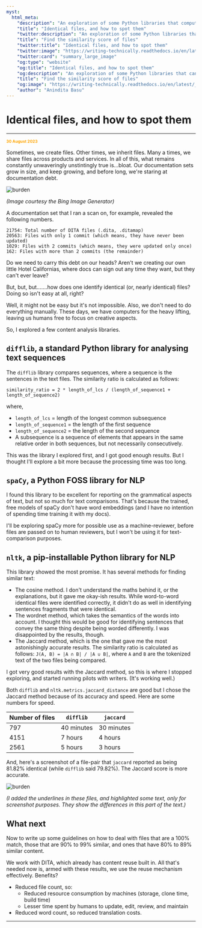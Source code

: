 ```yaml
---
myst:
  html_meta:
    "description": "An exploration of some Python libraries that compute a similarity score for all files in a given directory"
    "title": "Identical files, and how to spot them"
    "twitter:description": "An exploration of some Python libraries that can help compute a similarity score for files in a given repository"
    "title": "Find the similarity score of files"
    "twitter:title": "Identical files, and how to spot them"
    "twitter:image": "https://writing-technically.readthedocs.io/en/latest/_static/harappa_unicorn.jpg"
    "twitter:card": "summary_large_image"
    "og:type": "website"
    "og:title": "Identical files, and how to spot them"
    "og:description": "An exploration of some Python libraries that can help compute a similarity score for files in a given repository"
    "title": "Find the similarity score of files"
    "og:image": "https://writing-technically.readthedocs.io/en/latest/_static/harappa_unicorn.jpg"
    "author": "Anindita Basu"
---
```


# Identical files, and how to spot them

<hr/>
<p style="font-weight:bold;font-size:75%;color:orange">30 August 2023</p>

Sometimes, we create files. Other times, we inherit files. Many a times, we share files across products and services. In all of this, what remains constantly unwaveringly unstintingly true is...bloat. Our documentation sets grow in size, and keep growing, and before long, we're staring at documentation debt.

![burden](/images/burden.png)

*(Image courtesy the Bing Image Generator)*

A documentation set that I ran a scan on, for example, revealed the following numbers.

```
21754: Total number of DITA files (.dita, .ditamap)
20563: Files with only 1 commit (which means, they have never been updated)
1029: Files with 2 commits (which means, they were updated only once)
162: Files with more than 2 commits (the remainder)
```

Do we need to carry this debt on our heads? Aren't we creating our own little Hotel Californias, where docs can sign out any time they want, but they can't ever leave?

But, but, but.......how does one identify identical (or, nearly identical) files? Doing so isn't easy at all, right?

Well, it might not be easy but it's not impossible. Also, we don't need to do everything manually. These days, we have computers for the heavy lifting, leaving us humans free to focus on creative aspects.

So, I explored a few content analysis libraries.

## `difflib`, a standard Python library for analysing text sequences

The `difflib` library compares sequences, where a sequence is the sentences in the text files. The similarity ratio is calculated as follows:

 `similarity_ratio = 2 * length_of_lcs / (length_of_sequence1 + length_of_sequence2)`

where,

-  `length_of_lcs` = length of the longest common subsequence
-  `length_of_sequence1` = the length of the first sequence
-  `length_of_sequence2` = the length of the second sequence
-  A subsequence is a sequence of elements that appears in the same relative order in both sequences, but not necessarily consecutively.

This was the library I explored first, and I got good enough results. But I thought I'll explore a bit more because the processing time was too long. 

## `spaCy`, a Python FOSS library for NLP

I found this library to be excellent for reporting on the grammatical aspects of text, but not so much for text comparisons. That's because the trained, free models of spaCy don't have word embeddings (and I have no intention of spending time training it with my docs).

I'll be exploring spaCy more for possible use as a machine-reviewer, before files are passed on to human reviewers, but I won't be using it for text-comparison purposes.

## `nltk`, a pip-installable Python library for NLP

This library showed the most promise. It has several methods for finding similar text:

-  The cosine method. I don't understand the maths behind it, or the explanations, but it gave me okay-ish results. While word-to-word identical files were identified correctly, it didn't do as well in identifying sentences fragments that were identical.
-  The wordnet method, which takes the semantics of the words into account. I thought this would be good for identifying sentences that convey the same thing despite being worded differently. I was disappointed by the results, though.
-  The Jaccard method, which is the one that gave me the most astonishingly accurate results. The similarity ratio is calculated as follows: `J(A, B) = |A ∩ B| / |A ∪ B|`, where `A` and `B` are the tokenized text of the two files being compared.

I got very good results with the Jaccard method, so this is where I stopped exploring, and started running pilots with writers. (It's working well.) 

Both `difflib` and `nltk.metrics.jaccard_distance` are good but I chose the Jaccard method because of its accuracy and speed. Here are some numbers for speed.

| Number of files | `difflib` |	`jaccard` |
|---|---|---|
| 797 | 40 minutes | 30 minutes |
| 4151 | 7 hours | 4 hours |
| 2561 | 5 hours | 3 hours |

And, here's a screenshot of a file-pair that `jaccard` reported as being 81.82% identical (while `difflib` said 79.82%). The Jaccard score is more accurate.  

![burden](/images/almost_identical_2.png)

*(I added the underlines in these files, and highlighted some text, only for screenshot purposes. They show the differences in this part of the text.)*

## What next

Now to write up some guidelines on how to deal with files that are a 100% match, those that are 90% to 99% similar, and ones that have 80% to 89% similar content.

We work with DITA, which already has content reuse built in. All that's needed now is, armed with these results, we use the reuse mechanism effectively.  Benefits?

-  Reduced file count, so: 
    -  Reduced resource consumption by machines (storage, clone time, build time)
	-  Lesser time spent by humans to update, edit, review, and maintain
-  Reduced word count, so reduced translation costs.

<hr/>
